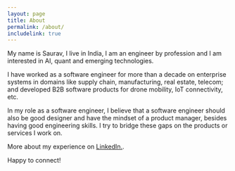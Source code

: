 ```yaml
---
layout: page
title: About
permalink: /about/
includelink: true
---
```

My name is Saurav, I live in India, I am an engineer by profession and I am interested in AI, quant and emerging technologies.

I have worked as a software engineer for more than a decade on enterprise systems in domains like supply chain, manufacturing, real estate, telecom; and developed B2B software products for drone mobility, IoT connectivity, etc.

In my role as a software engineer, I believe that a software engineer should also be good designer and have the mindset of a product manager, besides having good engineering skills. I try to bridge these gaps on the products or services I work on.

More about my experience on [LinkedIn.](https://www.linkedin.com/in/sauravdey/).

Happy to connect!
